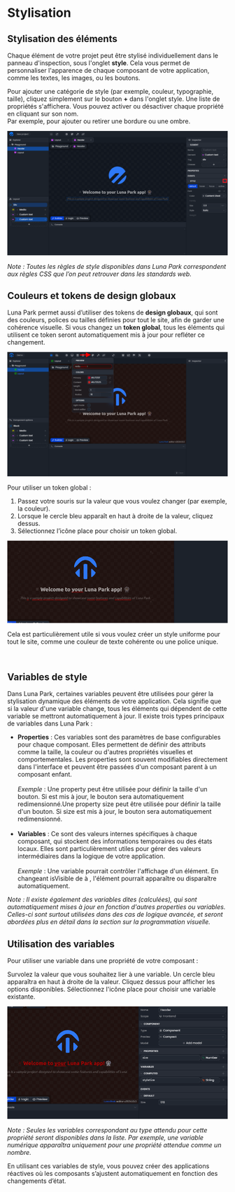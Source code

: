 # Stylisation

## Stylisation des éléments

Chaque élément de votre projet peut être stylisé individuellement dans le panneau d'inspection, sous l'onglet **style**. Cela vous permet de personnaliser l'apparence de chaque composant de votre application, comme les textes, les images, ou les boutons.

Pour ajouter une catégorie de style (par exemple, couleur, typographie, taille), cliquez simplement sur le bouton **+** dans l'onglet style. Une liste de propriétés s'affichera. Vous pouvez activer ou désactiver chaque propriété en cliquant sur son nom. <br/>
Par exemple, pour ajouter ou retirer une bordure ou une ombre.

![Capture d'écran de l'éditeur Luna Park](../../../assets/layout-editor/styling-assets/screen2.png)

_Note : Toutes les règles de style disponibles dans Luna Park correspondent aux règles CSS que l’on peut retrouver dans les standards web._
## Couleurs et tokens de design globaux

Luna Park permet aussi d’utiliser des tokens de **design globaux**, qui sont des couleurs, polices ou tailles définies pour tout le site, afin de garder une cohérence visuelle. Si vous changez un **token global**, tous les éléments qui utilisent ce token seront automatiquement mis à jour pour refléter ce changement.

![Capture d'écran de l'éditeur Luna Park](../../../assets/layout-editor/styling-assets/screen1.png)

Pour utiliser un token global :

1. Passez votre souris sur la valeur que vous voulez changer (par exemple, la couleur).
2. Lorsque le cercle bleu apparaît en haut à droite de la valeur, cliquez dessus.
3. Sélectionnez l’icône place pour choisir un token global.

![Capture d'écran de l'éditeur Luna Park](../../../assets/layout-editor/styling-assets/gif1.gif)


Cela est particulièrement utile si vous voulez créer un style uniforme pour tout le site, comme une couleur de texte cohérente ou une police unique.


<br/>

## Variables de style

Dans Luna Park, certaines variables peuvent être utilisées pour gérer la stylisation dynamique des éléments de votre application. Cela signifie que si la valeur d'une variable change, tous les éléments qui dépendent de cette variable se mettront automatiquement à jour.
Il existe trois types principaux de variables dans Luna Park :

- **Properties** : Ces variables sont des paramètres de base configurables pour chaque composant. Elles permettent de définir des attributs comme la taille, la couleur ou d'autres propriétés visuelles et comportementales. Les properties sont souvent modifiables directement dans l'interface et peuvent être passées d'un composant parent à un composant enfant.
  <br/>
  <br/>
  _Exemple_ : Une property <Highlight text="size" /> peut être utilisée pour définir la taille d'un bouton. Si <Highlight text="size"/> est mis à jour, le bouton sera automatiquement redimensionné.Une property size peut être utilisée pour définir la taille d'un bouton. Si size est mis à jour, le bouton sera automatiquement redimensionné.
  <br/>
  <br/>
- **Variables** : Ce sont des valeurs internes spécifiques à chaque composant, qui stockent des informations temporaires ou des états locaux. Elles sont particulièrement utiles pour gérer des valeurs intermédiaires dans la logique de votre application.
  <br/>
  <br/>
  _Exemple_ : Une variable <Highlight text="isVisible"/> pourrait contrôler l'affichage d'un élément. En changeant isVisible de <Highlight text="true"/> à <Highlight text="false"/>, l'élément pourrait apparaître ou disparaître automatiquement.

_Note : Il existe également des variables dites <Highlight text="Computed"/> (calculées), qui sont automatiquement mises à jour en fonction d'autres properties ou variables. Celles-ci sont surtout utilisées dans des cas de logique avancée, et seront abordées plus en détail dans la section sur la programmation visuelle._
## Utilisation des variables
Pour utiliser une variable dans une propriété de votre composant :

Survolez la valeur que vous souhaitez lier à une variable.
Un cercle bleu apparaîtra en haut à droite de la valeur. Cliquez dessus pour afficher les options disponibles.
Sélectionnez l'icône place pour choisir une variable existante.

![Capture d'écran de l'éditeur Luna Park](../../../assets/layout-editor/styling-assets/gif2.gif)

_Note : Seules les variables correspondant au type attendu pour cette propriété seront disponibles dans la liste. Par exemple, une variable numérique apparaîtra uniquement pour une propriété attendue comme un nombre._

En utilisant ces variables de style, vous pouvez créer des applications réactives où les composants s’ajustent automatiquement en fonction des changements d’état.
